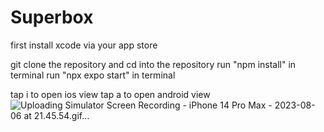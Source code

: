 # Superbox

first install xcode via your app store

git clone the repository and cd into the repository
run "npm install" in terminal
run "npx expo start" in terminal

tap i to open ios view
tap a to open android view
![Uploading Simulator Screen Recording - iPhone 14 Pro Max - 2023-08-06 at 21.45.54.gif…]()
